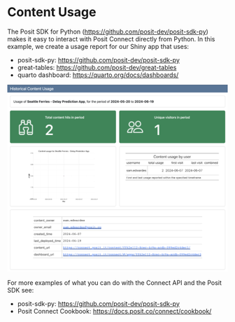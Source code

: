 # Content Usage

The Posit SDK for Python (<https://github.com/posit-dev/posit-sdk-py>) makes it easy to interact with Posit Connect directly from Python. In this example, we create a usage report for our Shiny app that uses:

- posit-sdk-py: <https://github.com/posit-dev/posit-sdk-py>
- great-tables: <https://github.com/posit-dev/great-tables>
- quarto dashboard: <https://quarto.org/docs/dashboards/>

![Usage Report Screenshot](imgs/usage.png)

For more examples of what you can do with the Connect API and the Posit SDK see:

- posit-sdk-py: <https://github.com/posit-dev/posit-sdk-py>
- Posit Connect Cookbook: <https://docs.posit.co/connect/cookbook/>